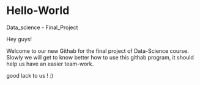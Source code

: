 # Hello-World
Data_science - Final_Project

Hey guys!

Welcome to our new Githab for the final project of Data-Science course.
Slowly we will get to know better how to use this githab program, it should help us have an easier team-work.

good lack to us ! :)
